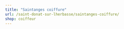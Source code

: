 ```yaml
---
title: "Saintanges coiffure"
url: /saint-donat-sur-lherbasse/saintanges-coiffure/
shop: coiffeur
---
```

